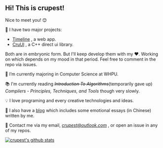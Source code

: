 ## Hi! This is **crupest**!

Nice to meet you! 😊

🔭 I have two major projects:

- [Timeline](https://github.com/crupest/Timeline) , a web app.
- [CruUI](https://github.com/crupest/CruUI) , a C++ direct ui library.

Both are in embryonic form. But I'll keep develop them with my ❤. Working on which depends on my mood in that period. Feel free to comment in the repo via issues.

🌱 I’m currently majoring in Computer Science at WHPU.

📚 I'm currently reading ~~*Introduction To Algorithms*~~(temporarily gave up) *Compilers - Principles, Techniques, and Tools* though very slowly.

💡 I love programing and every creative technologies and ideas.

🎈 I also have a [blog](https://crupest.life) which includes some emotional essays (in Chinese) written by me. 

💬 Contact me via my email, *crupest@outlook.com* , or open an issue in any of my repos.

[![crupest's github stats](https://github-readme-stats.vercel.app/api?username=crupest)](https://github.com/anuraghazra/github-readme-stats)
